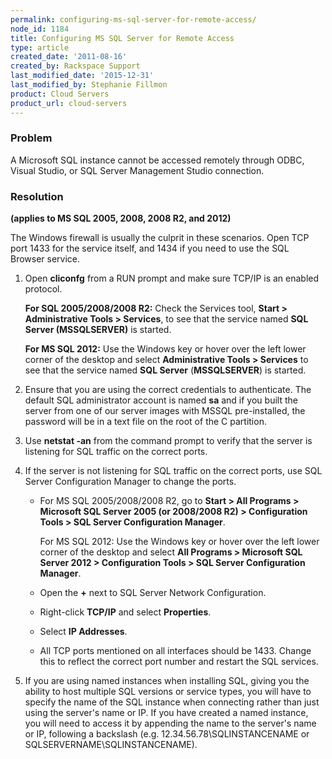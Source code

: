 ```yaml
---
permalink: configuring-ms-sql-server-for-remote-access/
node_id: 1184
title: Configuring MS SQL Server for Remote Access
type: article
created_date: '2011-08-16'
created_by: Rackspace Support
last_modified_date: '2015-12-31'
last_modified_by: Stephanie Fillmon
product: Cloud Servers
product_url: cloud-servers
---
```


### Problem

A Microsoft SQL instance cannot be accessed remotely through ODBC,
Visual Studio, or SQL Server Management Studio connection.

### Resolution

**(applies to MS SQL 2005, 2008, 2008 R2, and 2012)**

The Windows firewall is usually the culprit in these scenarios. Open TCP
port 1433 for the service itself, and 1434 if you need to use the SQL
Browser service.

1.  Open **cliconfg** from a RUN prompt and make sure TCP/IP is an
    enabled protocol.

    **For SQL 2005/2008/2008 R2:** Check the Services tool,
    **Start > Administrative Tools > Services**, to
    see that the service named **SQL Server (MSSQLSERVER)** is started.

    **For MS SQL 2012:** Use the Windows key or hover over the left
    lower corner of the desktop and select **Administrative Tools > Services** to see that the service named **SQL Server**
    (**MSSQLSERVER**) is started.

2.  Ensure that you are using the correct credentials to authenticate.
    The default SQL administrator account is named **sa** and if you
    built the server from one of our server images with MSSQL
    pre-installed, the password will be in a text file on the root of
    the C partition.
3.  Use **netstat -an** from the command prompt to verify that the
    server is listening for SQL traffic on the correct ports.
4.  If the server is not listening for SQL traffic on the correct ports,
    use SQL Server Configuration Manager to change the ports.
    -   For MS SQL 2005/2008/2008 R2, go to **Start > All
        Programs > Microsoft SQL Server 2005 (or 2008/2008
        R2) > Configuration Tools > SQL Server
        Configuration Manager**.

        For MS SQL 2012: Use the Windows key or hover over the left
        lower corner of the desktop and select **All Programs > Microsoft SQL Server 2012 > Configuration Tools > SQL Server Configuration Manager**.

    -   Open the **+** next to SQL Server Network Configuration.
    -   Right-click **TCP/IP** and select **Properties**.
    -   Select **IP Addresses**.
    -   All TCP ports mentioned on all interfaces should be 1433. Change
        this to reflect the correct port number and restart the
        SQL services.

5.  If you are using named instances when installing SQL,  giving you
    the ability to host multiple SQL versions or service types, you will
    have to specify the name of the SQL instance when connecting rather
    than just using the server's name or IP.  If you have created a
    named instance, you will need to access it by appending the name to
    the server's name or IP, following a backslash (e.g.
    12.34.56.78\\SQLINSTANCENAME or SQLSERVERNAME\\SQLINSTANCENAME).
